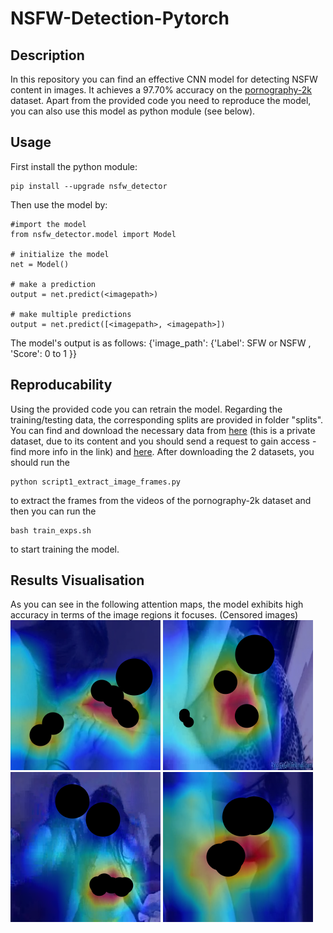 # NSFW-Detection-Pytorch

## Description
In this repository you can find an effective CNN model for detecting NSFW content in images. It achieves a 97.70% accuracy on the [pornography-2k](https://recod.ai/code-data/#porno) dataset. Apart from the provided code you need to reproduce the model, you can also use this model as python module (see below). 

## Usage
First install the python module:
```
pip install --upgrade nsfw_detector
```
Then use the model by:
```
#import the model
from nsfw_detector.model import Model

# initialize the model
net = Model()

# make a prediction
output = net.predict(<imagepath>)

# make multiple predictions
output = net.predict([<imagepath>, <imagepath>])

```
The model's output is as follows:
{'image_path': {'Label': SFW or NSFW , 'Score': 0 to 1 }}

## Reproducability
Using the provided code you can retrain the model. Regarding the training/testing data, the corresponding splits are provided in folder "splits". You can find and download the necessary data from [here](https://recod.ai/code-data/#porno) (this is a private dataset, due to its content and you should send a request to gain access - find more info in the link) and [here](https://archive.org/download/NudeNet_classifier_dataset_v1). After downloading the 2 datasets, you should run the
```
python script1_extract_image_frames.py
```
to extract the frames from the videos of the pornography-2k dataset and then you can run the 
```
bash train_exps.sh 
```
to start training the model.

## Results Visualisation
As you can see in the following attention maps, the model exhibits high accuracy in terms of the image regions it focuses. (Censored images) <br />
![](./attention_maps/1.png?raw=true) ![](./attention_maps/2.png?raw=true) ![](./attention_maps/3.png?raw=true) ![](./attention_maps/4.png?raw=true)

